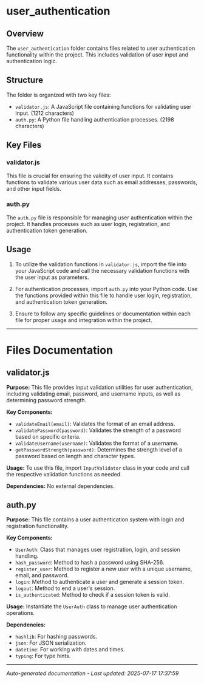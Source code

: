 # user_authentication

## Overview
The `user_authentication` folder contains files related to user authentication functionality within the project. This includes validation of user input and authentication logic.

## Structure
The folder is organized with two key files:
- `validator.js`: A JavaScript file containing functions for validating user input. (1212 characters)
- `auth.py`: A Python file handling authentication processes. (2198 characters)

## Key Files
### validator.js
This file is crucial for ensuring the validity of user input. It contains functions to validate various user data such as email addresses, passwords, and other input fields.

### auth.py
The `auth.py` file is responsible for managing user authentication within the project. It handles processes such as user login, registration, and authentication token generation.

## Usage
1. To utilize the validation functions in `validator.js`, import the file into your JavaScript code and call the necessary validation functions with the user input as parameters.

2. For authentication processes, import `auth.py` into your Python code. Use the functions provided within this file to handle user login, registration, and authentication token generation.

3. Ensure to follow any specific guidelines or documentation within each file for proper usage and integration within the project.

---

# Files Documentation

## validator.js

**Purpose:** This file provides input validation utilities for user authentication, including validating email, password, and username inputs, as well as determining password strength.

**Key Components:**
- `validateEmail(email)`: Validates the format of an email address.
- `validatePassword(password)`: Validates the strength of a password based on specific criteria.
- `validateUsername(username)`: Validates the format of a username.
- `getPasswordStrength(password)`: Determines the strength level of a password based on length and character types.

**Usage:** To use this file, import `InputValidator` class in your code and call the respective validation functions as needed.

**Dependencies:** No external dependencies.

## auth.py

**Purpose:** This file contains a user authentication system with login and registration functionality.

**Key Components:**
- `UserAuth`: Class that manages user registration, login, and session handling.
- `hash_password`: Method to hash a password using SHA-256.
- `register_user`: Method to register a new user with a unique username, email, and password.
- `login`: Method to authenticate a user and generate a session token.
- `logout`: Method to end a user's session.
- `is_authenticated`: Method to check if a session token is valid.

**Usage:** Instantiate the `UserAuth` class to manage user authentication operations.

**Dependencies:**
- `hashlib`: For hashing passwords.
- `json`: For JSON serialization.
- `datetime`: For working with dates and times.
- `typing`: For type hints.

---
*Auto-generated documentation - Last updated: 2025-07-17 17:37:59*
